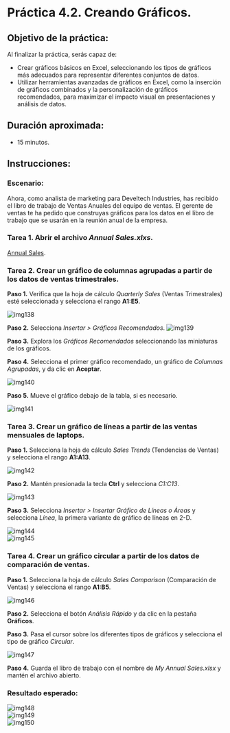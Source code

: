 # Práctica 4.2. Creando Gráficos.

## Objetivo de la práctica:

Al finalizar la práctica, serás capaz de:

- Crear gráficos básicos en Excel, seleccionando los tipos de gráficos más adecuados para representar diferentes conjuntos de datos. <br>
- Utilizar herramientas avanzadas de gráficos en Excel, como la inserción de gráficos combinados y la personalización de gráficos recomendados, para maximizar el impacto visual en presentaciones y análisis de datos.

## Duración aproximada:

- 15 minutos.

## Instrucciones:

### Escenario:

Ahora, como analista de marketing para Develtech Industries, has recibido el libro de trabajo de Ventas Anuales del equipo de ventas. El gerente de ventas te ha pedido que construyas gráficos para los datos en el libro de trabajo que se usarán en la reunión anual de la empresa.

### Tarea 1. Abrir el archivo _Annual Sales.xlxs_.

[Annual Sales](<Annual Sales.xlsx>).

### Tarea 2. Crear un gráfico de columnas agrupadas a partir de los datos de ventas trimestrales.

**Paso 1.**  Verifica que la hoja de cálculo _Quarterly Sales_ (Ventas Trimestrales) esté seleccionada y selecciona el rango **A1:E5**.

![img138](../images/img138.png)

**Paso 2.** Selecciona _Insertar > Gráficos Recomendados_.
![img139](../images/img139.png)

**Paso 3.** Explora los _Gráficos Recomendados_ seleccionando las miniaturas de los gráficos.

**Paso 4.** Selecciona el primer gráfico recomendado, un gráfico de _Columnas Agrupadas_, y da clic en **Aceptar**.

![img140](../images/img140.png)

**Paso 5.** Mueve el gráfico debajo de la tabla, si es necesario.

![img141](../images/img141.png)

### Tarea 3. Crear un gráfico de líneas a partir de las ventas mensuales de laptops.

**Paso 1.** Selecciona la hoja de cálculo _Sales Trends_ (Tendencias de Ventas) y selecciona el rango **A1:A13**.

![img142](../images/img142.png)

**Paso 2.** Mantén presionada la tecla **Ctrl** y selecciona *C1:C13*.

![img143](../images/img143.png)

**Paso 3.** Selecciona _Insertar > Insertar Gráfico de Líneas o Áreas_ y selecciona _Línea_, la primera variante de gráfico de líneas en 2-D.

![img144](../images/img144.png) <br>
![img145](../images/img145.png)

### Tarea 4. Crear un gráfico circular a partir de los datos de comparación de ventas.

**Paso 1.** Selecciona la hoja de cálculo _Sales Comparison_ (Comparación de Ventas) y selecciona el rango **A1:B5**.

![img146](../images/img146.png)

**Paso 2.** Selecciona el botón _Análisis Rápido_ y da clic en la pestaña **Gráficos**.

**Paso 3.** Pasa el cursor sobre los diferentes tipos de gráficos y selecciona el tipo de gráfico _Circular_.

 ![img147](../images/img147.png)

**Paso 4.** Guarda el libro de trabajo con el nombre de _My Annual Sales.xlsx_ y mantén el archivo abierto.

### Resultado esperado:

 ![img148](../images/img148.png) <br>
 ![img149](../images/img149.png) <br>
 ![img150](../images/img150.png) <br>
